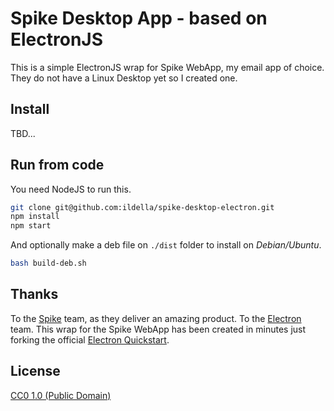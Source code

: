 # Spike Desktop App - based on ElectronJS

This is a simple ElectronJS wrap for Spike WebApp, my email app of choice.
They do not have a Linux Desktop yet so I created one. 

## Install

TBD...

## Run from code

You need NodeJS to run this. 

```bash
git clone git@github.com:ildella/spike-desktop-electron.git
npm install
npm start
```

And optionally make a deb file on `./dist` folder to install on _Debian/Ubuntu_.

```bash
bash build-deb.sh
```

## Thanks

To the [Spike](https://www.spikenow.com) team, as they deliver an amazing product.
To the [Electron](https://electronjs.org) team. This wrap for the Spike WebApp has been created in minutes just forking the official [Electron Quickstart](https://github.com/electron/electron-quick-start). 

## License

[CC0 1.0 (Public Domain)](LICENSE.md)
